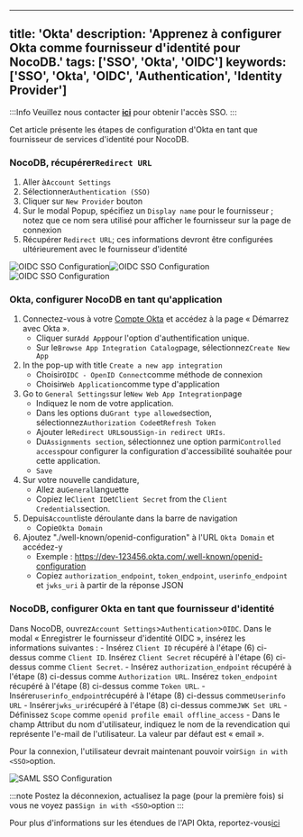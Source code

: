 ***

title: 'Okta'
description: 'Apprenez à configurer Okta comme fournisseur d'identité pour NocoDB.'
tags: ['SSO', 'Okta', 'OIDC']
keywords: ['SSO', 'Okta', 'OIDC', 'Authentication', 'Identity Provider']
-----------------------------------------------------------------------------

:::Info
Veuillez nous contacter [**ici**](https://calendly.com/nocodb) pour obtenir l'accès SSO.
:::

Cet article présente les étapes de configuration d'Okta en tant que fournisseur de services d'identité pour NocoDB.

### NocoDB, récupérer`Redirect URL`

1. Aller à`Account Settings`
2. Sélectionner`Authentication (SSO)`
3. Cliquer sur `New Provider` bouton
4. Sur le modal Popup, spécifiez un `Display name` pour le fournisseur ; notez que ce nom sera utilisé pour afficher le fournisseur sur la page de connexion
5. Récupérer `Redirect URL`; ces informations devront être configurées ultérieurement avec le fournisseur d'identité

![OIDC SSO Configuration](/img/v2/account-settings/SSO-1.png)![OIDC SSO Configuration](/img/v2/account-settings/OIDC-2.png)![OIDC SSO Configuration](/img/v2/account-settings/OIDC-3.png)

### Okta, configurer NocoDB en tant qu'application

1. Connectez-vous à votre [Compte Okta](https://www.okta.com/) et accédez à la page « Démarrez avec Okta ».
   * Cliquer sur`Add App`pour l'option d'authentification unique.
   * Sur le`Browse App Integration Catalog`page, sélectionnez`Create New App`
2. In the pop-up with title `Create a new app integration`
   * Choisir`OIDC - OpenID Connect`comme méthode de connexion
   * Choisir`Web Application`comme type d'application
3. Go to `General Settings`sur le`New Web App Integration`page
   * Indiquez le nom de votre application.
   * Dans les options du`Grant type allowed`section, sélectionnez`Authorization Code`et`Refresh Token`
   * Ajouter le`Redirect URL`sous`Sign-in redirect URIs`.
   * Du`Assignments section`, sélectionnez une option parmi`Controlled access`pour configurer la configuration d'accessibilité souhaitée pour cette application.
   * `Save`
4. Sur votre nouvelle candidature,
   * Allez au`General`languette
   * Copiez le`Client ID`et`Client Secret` from the `Client Credentials`section.
5. Depuis`Account`liste déroulante dans la barre de navigation
   * Copie`Okta Domain`
6. Ajoutez "./well-known/openid-configuration" à l'URL `Okta Domain` et accédez-y
   * Exemple : https://dev-123456.okta.com/.well-known/openid-configuration
   * Copiez `authorization_endpoint`, `token_endpoint`, `userinfo_endpoint` et `jwks_uri` à partir de la réponse JSON

### NocoDB, configurer Okta en tant que fournisseur d'identité

Dans NocoDB, ouvrez`Account Settings`>`Authentication`>`OIDC`. Dans le modal « Enregistrer le fournisseur d'identité OIDC », insérez les informations suivantes :
\- Insérez `Client ID` récupéré à l'étape (6) ci-dessus comme `Client ID`. Insérez `Client Secret` récupéré à l'étape (6) ci-dessus comme `Client Secret`.
\- Insérez `authorization_endpoint` récupéré à l'étape (8) ci-dessus comme `Authorization URL`. Insérez `token_endpoint` récupéré à l'étape (8) ci-dessus comme `Token URL`.
\- Insérer`userinfo_endpoint`récupéré à l'étape (8) ci-dessus comme`Userinfo URL`
\- Insérer`jwks_uri`récupéré à l'étape (8) ci-dessus comme`JWK Set URL`
\- Définissez `Scope` comme `openid profile email offline_access` - Dans le champ Attribut du nom d'utilisateur, indiquez le nom de la revendication qui représente l'e-mail de l'utilisateur. La valeur par défaut est « email ».

Pour la connexion, l'utilisateur devrait maintenant pouvoir voir`Sign in with <SSO>`option.

![SAML SSO Configuration](/img/v2/account-settings/SSO-SignIn.png)

:::note
Postez la déconnexion, actualisez la page (pour la première fois) si vous ne voyez pas`Sign in with <SSO>`option
:::

Pour plus d'informations sur les étendues de l'API Okta, reportez-vous[ici](https://developer.okta.com/docs/reference/api/oidc/#scopes)
